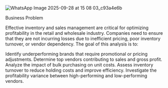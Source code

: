![WhatsApp Image 2025-09-28 at 15 08 03_c93a4e6b](https://github.com/user-attachments/assets/9dd7b8c7-e431-485f-b50b-956c96fcc7c8)

Business Problem

Effective inventory and sales management are critical for optimizing profitability in the retail and wholesale industry. Companies need to ensure that they are not incurring losses due to inefficient pricing, poor inventory turnover, or vendor dependency. The goal of this analysis is to:

Identify underperforming brands that require promotional or pricing adjustments.
Determine top vendors contributing to sales and gross profit.
Analyze the impact of bulk purchasing on unit costs.
Assess inventory turnover to reduce holding costs and improve efficiency.
Investigate the profitability variance between high-performing and low-performing vendors.
